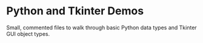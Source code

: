 # Python and Tkinter Demos
Small, commented files to walk through basic Python data types and Tkinter GUI object types. 
